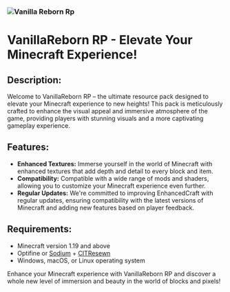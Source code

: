 
### ![Vanilla Reborn Rp](https://cdn.modrinth.com/data/cached_images/e8531a6a09c731fa0d03d674e9208fbf0d86a068.png)

# VanillaReborn RP - Elevate Your Minecraft Experience!

## **Description:**
Welcome to VanillaReborn RP – the ultimate resource pack designed to elevate your Minecraft experience to new heights! This pack is meticulously crafted to enhance the visual appeal and immersive atmosphere of the game, providing players with stunning visuals and a more captivating gameplay experience.

## **Features:**
- **Enhanced Textures:** Immerse yourself in the world of Minecraft with enhanced textures that add depth and detail to every block and item.
- **Compatibility:** Compatible with a wide range of mods and shaders, allowing you to customize your Minecraft experience even further.
- **Regular Updates:** We're committed to improving EnhancedCraft with regular updates, ensuring compatibility with the latest versions of Minecraft and adding new features based on player feedback.

## **Requirements:**
- Minecraft version 1.19 and above
- Optifine or [Sodium](https://modrinth.com/mod/sodium) + [CITResewn](https://modrinth.com/mod/cit-resewn)
- Windows, macOS, or Linux operating system

Enhance your Minecraft experience with VanillaReborn RP and discover a whole new level of immersion and beauty in the world of blocks and pixels!
